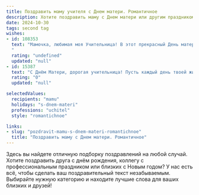 ```yaml
---
title: Поздравить маму учителя с Днем матери. Романтичное
description: Хотите поздравить маму с Днем матери или другим праздником? Наш ИИ создаст незабываемое поздравление, а вы обязательно выделитесь среди других.  
date: 2024-10-30
tags: second tag
wishes:
- id: 108353
  text: "Мамочка, любимая моя Учительница! В этот прекрасный День матери я хочу сказать тебе о своей безграничной любви и благодарности. Твоя нежность, теплота и мудрость – это свет, который всегда освещал мой путь.  Ты научила меня не только читать и писать, но и любить, верить и мечтать.  Пусть твоя жизнь будет наполнена радостью, счастьем и безмятежным спокойствием, а каждое мгновение дарит тебе  миллион нежных улыбок. С Днём Матери!
  "
  rating: "undefined"
  updated: "null"
- id: 15387
  text: "С Днём Матери, дорогая учительница! Пусть каждый день твоей жизни будет наполнен любовью и радостью, как ты наполняешь любовью и знаниями наши сердца. Ты не только мама, но и наставница, и твоё тепло и забота делают мир лучше. С благодарностью за всё, что ты даришь, и с теплом в сердце поздравляю тебя сегодня!"
  rating: "0"
  updated: "null"

selectedValues:
  recipients: "mamu"
  holidays: "s-dnem-materi"
  professions: "uchitel"
  style: "romantichnoe"

links:
- slug: "pozdravit-mamu-s-dnem-materi-romantichnoe"
  title: "Поздравить маму с Днем матери. Романтичное"
---
```


Здесь вы найдете отличную подборку поздравлений на любой случай. 
Хотите поздравить друга с днём рождения, коллегу с профессиональным праздником или близких с Новым годом? У нас есть всё, чтобы сделать ваш поздравительный текст незабываемым. Выбирайте нужную категорию и находите лучшие слова для ваших близких и друзей!
